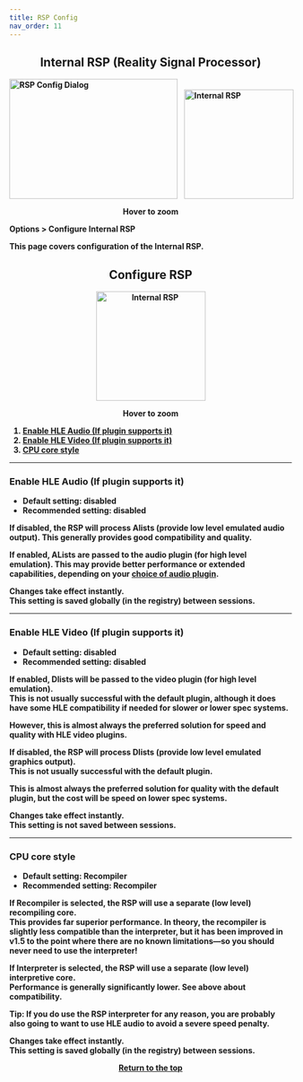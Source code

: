 ```yaml
---
title: RSP Config
nav_order: 11
---
```


<!-- This one is the best to use for all situations. -->        
<style>
.zoom-pair {
  display: flex;
  gap: 12px;
  align-items: flex-end;
  justify-content: flex-start;
  position: relative;
  margin-left: auto;
  margin-right: auto;
  width: max-content;
  text-align: left;
}

.zoom-on-hover {
  display: inline-block;
  position: relative;
}

.zoom-on-hover img {
  display: block;
  cursor: zoom-in;
  transition: transform 0.3s ease;
  position: relative;
  z-index: 1;
  transform-origin: left center;
}

.zoom-on-hover:hover img {
  transform: scale(1.5);
}

.zoom-pair .zoom-on-hover:first-child:hover img {
  z-index: 9999;
}

.zoom-pair .zoom-on-hover:last-child:hover img {
  z-index: 100;
}

/* Final fix for standalone zoomable images */
.zoom-single {
  display: block;
  margin-left: auto;
  margin-right: auto;
  width: max-content;
  text-align: center;
}

.zoom-single:hover img {
  transform: scale(1.5);
  transform-origin: center center;
  z-index: 999;
}
</style>

## <center><b>Internal RSP (Reality Signal Processor)</b></center>
<b>

<b>
<div class="zoom-pair">
  <div class="zoom-on-hover">
    <img src="/manual/asset/images/config_rsp.png" alt="RSP Config Dialog" width="300" height="214" />
  </div>
  <div class="zoom-on-hover">
    <img src="/manual/asset/images/Internal_RSP.png" alt="Internal RSP" width="195" />
  </div>
</div>
<p style="text-align: center;"><strong>Hover to zoom</strong></p>

<!-- ClauseEcho: Interactive Images -->

Options > Configure Internal RSP

This page covers configuration of the Internal RSP.

## <center>Configure RSP</center>
<b>
<div style="text-align: center;">
  <div class="zoom-on-hover">
    <img src="/manual/asset/images/Internal_RSP.png" alt="Internal RSP" width="195" />
  </div>
  <p><strong>Hover to zoom</strong></p>
</div>

<!-- ClauseEcho: Interactive Images -->

1. [Enable HLE Audio (If plugin supports it)](#o1)  
2. [Enable HLE Video (If plugin supports it)](#o2)  
3. [CPU core style](#o3)

---

### <a name="o1"></a>Enable HLE Audio (If plugin supports it)

- **Default setting**: disabled  
- **Recommended setting**: disabled

If disabled, the RSP will process Alists (provide low level emulated audio output). This generally provides good compatibility and quality.

If enabled, ALists are passed to the audio plugin (for high level emulation). This may provide better performance or extended capabilities, depending on your [choice of audio plugin](config-audio).

Changes take effect instantly.  
This setting is saved globally (in the registry) between sessions.

---

### <a name="o2"></a>Enable HLE Video (If plugin supports it)

- **Default setting**: disabled  
- **Recommended setting**: disabled

If enabled, Dlists will be passed to the video plugin (for high level emulation).  
This is not usually successful with the default plugin, although it does have some HLE compatibility if needed for slower or lower spec systems.

However, this is almost always the preferred solution for speed and quality with HLE video plugins.

If disabled, the RSP will process Dlists (provide low level emulated graphics output).  
This is not usually successful with the default plugin.

This is almost always the preferred solution for quality with the default plugin, but the cost will be speed on lower spec systems.

Changes take effect instantly.  
This setting is **not** saved between sessions.

---

### <a name="o3"></a>CPU core style

- **Default setting**: Recompiler  
- **Recommended setting**: Recompiler

If Recompiler is selected, the RSP will use a separate (low level) recompiling core.  
This provides far superior performance. In theory, the recompiler is slightly less compatible than the interpreter, but it has been improved in v1.5 to the point where there are no known limitations—so you should never need to use the interpreter!

If Interpreter is selected, the RSP will use a separate (low level) interpretive core.  
Performance is generally significantly lower. See above about compatibility.

**Tip**: If you do use the RSP interpreter for any reason, you are probably also going to want to use HLE audio to avoid a severe speed penalty.

Changes take effect instantly.  
This setting is saved globally (in the registry) between sessions.

<p style="text-align:center"><a href="#">Return to the top</a></p>

<!-- ClauseEcho: RSP Config Protocol Activated -->
